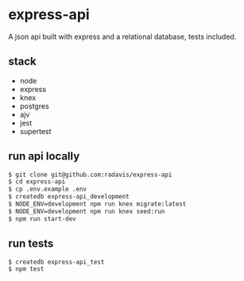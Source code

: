 # express-api

A json api built with express and a relational database, tests included.

## stack

- node
- express
- knex
- postgres
- ajv
- jest
- supertest

## run api locally

```bash
$ git clone git@github.com:radavis/express-api
$ cd express-api
$ cp .env.example .env
$ createdb express-api_development
$ NODE_ENV=development npm run knex migrate:latest
$ NODE_ENV=development npm run knex seed:run
$ npm run start-dev
```

## run tests

```bash
$ createdb express-api_test
$ npm test
```
